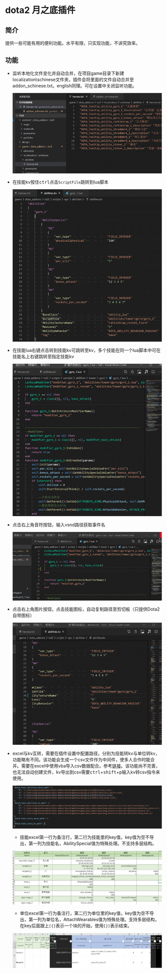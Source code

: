 # dota2 月之底插件
## 简介
提供一些可能有用的便利功能。水平有限，只实现功能，不讲究效率。
## 功能
- 监听本地化文件变化并自动合并，在项目game目录下新建localization\schinese文件夹，插件会将里面的文件自动合并至addon_schinese.txt。english同理。可在设置中关闭监听功能。  

	![Localization](/images/README/localization.gif)

- 在技能kv按住<kbd>ctrl</kbd>点击`ScriptFile`跳转到lua脚本  

	![kv2lua](/images/README/kv2lua.gif)

- 在技能lua右键点击转到技能kv可跳转至kv，多个技能在同一个lua脚本中可在技能名上右键跳转至指定技能kv  

	![kv2lua](/images/README/lua2kv.gif)
- 点击右上角音符按钮，输入vsnd路径获取事件名  

	![kv2lua](/images/README/vsnd.gif)
- 点击右上角图片按钮，点击技能图标，自动复制路径至剪切板（只提供Dota2自带图标）  

	![kv2lua](/images/README/texture.gif)
- excel与kv互转，需要在插件设置中配置路径，分别为技能转kv与单位转kv，功能略有不同。该功能会生成一个csv文件作为中间件，使多人合作时能合并。需要在excel中使用vba导入csv数据配合。参考[链接](https://github.com/BigCiba/GuardingAthena/tree/master/design/4_kv%E9%85%8D%E7%BD%AE%E8%A1%A8)。该功能尚不完善，也无法自动创建文件，kv导出到csv需要<kbd>ctrl</kbd>+<kbd>shift</kbd>+<kbd>p</kbd>输入kv转csv指令来使用。  

	![kv2lua](/images/README/setting.png)
	- 技能excel第一行为备注行，第二行为技能里的key值，key值为空不导出，第一列为技能名，AbilitySpecial值为特殊处理。不支持多层结构。  

	![kv2lua](/images/README/ability_excel.png)
	- 单位excel第一行为备注行，第二行为单位里的key值，key值为空不导出，第一列为单位名，AttachWearables值为特殊处理。支持多层结构，在key后面跟上`[{]`表示一个块的开始，使用`[}]`表示结束。  

	![kv2lua](/images/README/unit_excel.png)